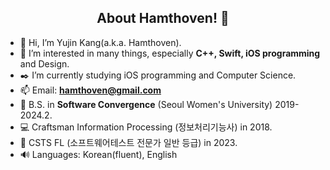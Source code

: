 
<!---
![Hamthoven's Profile Image](https://github.com/Hamthoven/Hamthoven/blob/main/HamThovenProfile.jpg)
--->
<div align="center">
  
## About Hamthoven! 🐹
  
</div>

- 👋 Hi, I’m Yujin Kang(a.k.a. Hamthoven).
- 👀 I’m interested in many things, especially **C++, Swift, iOS programming** and Design. 
- ✒️ I’m currently studying iOS programming and Computer Science.
- 📫 Email: **hamthoven@gmail.com**
- 🏫 B.S. in **Software Convergence** (Seoul Women's University) 2019-2024.2.
- 💻 Craftsman Information Processing (정보처리기능사) in 2018.
- 💾 CSTS FL (소프트웨어테스트 전문가 일반 등급) in 2023.
- 🔊 Languages: Korean(fluent), English

<div align="center">

</div>

<!---
Hamthoven/Hamthoven is a ✨ special ✨ repository because its `README.md` (this file) appears on your GitHub profile.
You can click the Preview link to take a look at your changes.

Preset badge
<img alt="\" src ="https://img.shields.io/badge/\-\.svg?&style=for-the-badge&logo=\&logoColor=white">

--->
